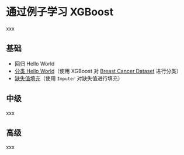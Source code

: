 # 通过例子学习 XGBoost 

xxx

## 基础

- 回归 Hello World
- [分类 Hello World](https://github.com/Genpeng/xgboost-examples/blob/master/ipython/01_basic/01_hello_world_breast_cancer_dataset.ipynb)（使用 XGBoost 对 [Breast Cancer Dataset](http://archive.ics.uci.edu/ml/datasets/Breast+Cancer) 进行分类）
- [缺失值填充](xxx)（使用 `Imputer` 对缺失值进行填充）

## 中级

xxx

## 高级

xxx